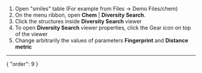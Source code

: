 1. Open "smiles" table (For example from Files -> Demo Files/chem)
2. On the menu ribbon, open **Chem** | **Diversity Search**.
3. Click the structures inside **Diversity Search** viewer
4. To open **Diversity Search** viewer properties, click the Gear icon on top of the viewer
5. Change arbitrarily the values of parameters **Fingerprint** and **Distance metric**
---
{
  "order": 9
}